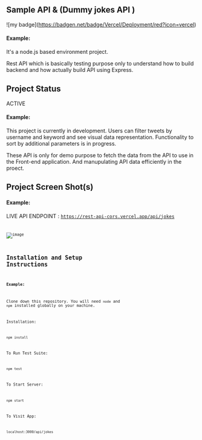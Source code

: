 ## Sample API & (Dummy jokes API )

!\[my badge\](https://badgen.net/badge/Vercel/Deployment/red?icon=vercel)
#### Example:


It's a node.js based environment project.

Rest API which is basically testing purpose only to understand how to build backend and how actually build API using Express.

## Project Status
ACTIVE

#### Example:

This project is currently in development. Users can filter tweets by username and keyword and see visual data representation. Functionality to sort by additional parameters is in progress.

These API is only for demo purpose to fetch the data from the API to use in the Front-end application. And manupulating API data efficiently in the proect. 

## Project Screen Shot(s)

#### Example:   

LIVE API ENDPOINT : <code>https://rest-api-cors.vercel.app/api/jokes<code> 

![image](https://github.com/STRANJaR/RestAPI_CORS/assets/114976458/448a393e-2a84-45ad-b090-21420fdcd899)




## Installation and Setup Instructions

#### Example:  

Clone down this repository. You will need `node` and `npm` installed globally on your machine.  

Installation:

`npm install`  

To Run Test Suite:  

`npm test`  

To Start Server:

`npm start`  

To Visit App:

`localhost:3000/api/jokes`  


